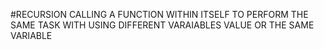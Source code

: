 #RECURSION
CALLING A FUNCTION WITHIN ITSELF TO PERFORM THE SAME TASK WITH USING DIFFERENT VARAIABLES VALUE OR THE SAME VARIABLE

